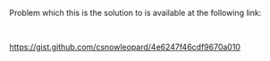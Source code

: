 <html>
<body>
<p class="p1">Problem which this is the solution to is available at the following link:</p>
<p class="p2"><br></p>
<p class="p1"><a href="https://gist.github.com/csnowleopard/4e6247f46cdf9670a010">https://gist.github.com/csnowleopard/4e6247f46cdf9670a010</a></p>
</body>
</html>
